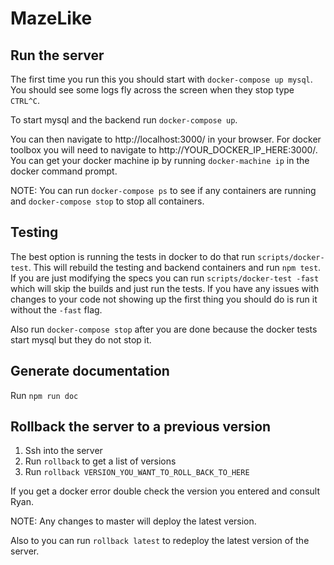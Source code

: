 # MazeLike

## Run the server

The first time you run this you should start with `docker-compose up mysql`.  You should see some logs fly across the screen when they stop type `CTRL^C`.

To start mysql and the backend run `docker-compose up`.

You can then navigate to http://localhost:3000/ in your browser.  For docker toolbox you will need to navigate to http://YOUR_DOCKER_IP_HERE:3000/.  You can get your docker machine ip by running `docker-machine ip` in the docker command prompt.

NOTE: You can run `docker-compose ps` to see if any containers are running and `docker-compose stop` to stop all containers.

## Testing

The best option is running the tests in docker to do that run `scripts/docker-test`.  This will rebuild the testing and backend containers and run `npm test`.  If you are just modifying the specs you can run `scripts/docker-test -fast` which will skip the builds and just run the tests.  If you have any issues with changes to your code not showing up the first thing you should do is run it without the `-fast` flag.  

Also run `docker-compose stop` after you are done because the docker tests start mysql but they do not stop it.

## Generate documentation

Run `npm run doc`

## Rollback the server to a previous version

1. Ssh into the server
2. Run `rollback` to get a list of versions
3. Run `rollback VERSION_YOU_WANT_TO_ROLL_BACK_TO_HERE`

If you get a docker error double check the version you entered and consult Ryan.

NOTE: Any changes to master will deploy the latest version.

Also to you can run `rollback latest` to redeploy the latest version of the server.